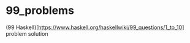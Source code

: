 99_problems
===========

(99 Haskell)[https://www.haskell.org/haskellwiki/99_questions/1_to_10] problem solution
